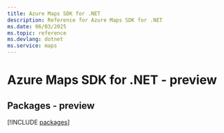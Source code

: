```yaml
---
title: Azure Maps SDK for .NET
description: Reference for Azure Maps SDK for .NET
ms.date: 06/03/2025
ms.topic: reference
ms.devlang: dotnet
ms.service: maps
---
```

# Azure Maps SDK for .NET - preview
## Packages - preview
[!INCLUDE [packages](maps-index.md)]